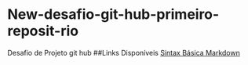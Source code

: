 # New-desafio-git-hub-primeiro-reposit-rio
Desafio de Projeto git hub
##Links Disponíveis
[Sintax Básica Markdown](https/://www.markdown.guide.org.br/sintax/)
